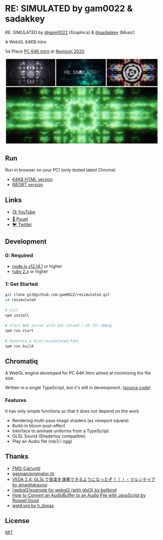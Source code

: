 # RE: SIMULATED by gam0022 & sadakkey

RE: SIMULATED by [@gam0022](https://twitter.com/gam0022) (Graphics) & [@sadakkey](https://twitter.com/sadakkey) (Music)

A WebGL 64KB Intro

1st Place [PC 64K Intro](https://2020.revision-party.net/competitions/pc-competitions) at [Revision 2020](https://2020.revision-party.net/start)

![resimulated-collage.jpg](resimulated-collage.jpg)

## Run

Run in browser on your PC! (only tested latest Chrome)

- [64KB HTML version](https://gam0022.net/webgl/64k-intro_resimulated.html)
- [NEORT version](https://neort.io/art/bqa4pgs3p9f6qoqnmujg)

## Links

- [:tv: YouTube](https://youtu.be/tirAdWbceak)
- [:speech_balloon: Pouet](https://www.pouet.net/prod.php?which=85260)
- [:bird: Twitter](https://twitter.com/gam0022/status/1249658268319768576)

## Development

### 0: Required

- [node.js v12.14.1](https://nodejs.org/ja/) or higher
- [ruby 2.x](https://www.ruby-lang.org/ja/downloads/) or higher

### 1: Get Started

```sh
git clone git@github.com:gam0022/resimulated.git
cd resimulated

# init
npm install

# Start Web server with hot-reload / UI for debug
npm run start

# Generate a dist\resimulated.html
npm run build
```

## Chromatiq

A WebGL engine developed for PC 64K Intro aimed at minimizing the file size.

Written in a single TypeScript, but it's still in development. ([source code](https://github.com/gam0022/resimulated/blob/master/src/chromatiq.ts))

### Features

It has only simple functions so that it does not depend on the work.

- Rendering multi-pass image shaders (as viewport square)
- Build-in bloom post-effect
- Interface to animate uniforms from a TypeScript
- GLSL Sound (Shadertoy compatible)
- Play an Audio file (mp3 / ogg)

## Thanks

- [FMS-Cat/until](https://github.com/FMS-Cat/until)
- [gasman/pnginator.rb](https://gist.github.com/gasman/2560551)
- [VEDA 2.4: GLSLで音楽を演奏できるようになったぞ！！！ - マルシテイア by amagitakayosi](https://blog.amagi.dev/entry/veda-sound)
- [[webgl2]example for webgl2 (with glsl3) by bellbind](https://gist.github.com/bellbind/8c98bb86cfd064d944312b09b98af1b9)
- [How to Convert an AudioBuffer to an Audio File with JavaScript by Russell Good](https://www.russellgood.com/how-to-convert-audiobuffer-to-audio-file/)
- [wgld.org by h_doxas](https://wgld.org/)

## License

[MIT](LICENSE)